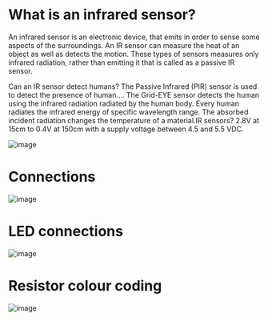 # What is an infrared sensor?
An infrared sensor is an electronic device, that emits in order to sense some aspects of the surroundings. 
An IR sensor can measure the heat of an object as well as detects the motion.
These types of sensors measures only infrared radiation, rather than emitting it that is called as a passive IR sensor.

Can an IR sensor detect humans? 
The Passive Infrared (PIR) sensor is used to detect the presence of human.... The Grid-EYE sensor detects the human using the infrared radiation radiated by the human body. Every human radiates the infrared energy of specific wavelength range. The absorbed incident radiation changes the temperature of a material.IR sensors? 2.8V at 15cm to 0.4V at 150cm with a supply voltage between 4.5 and 5.5 VDC.

![image](https://user-images.githubusercontent.com/56167642/132638463-0df12fa9-ebc1-4d58-92d8-27d2653cae16.png)

# Connections
![image](https://user-images.githubusercontent.com/56167642/132638723-4ee67cf0-a024-491b-b27a-570a5e97fbec.png)

# LED connections
![image](https://user-images.githubusercontent.com/56167642/132638828-4459c574-3a7a-4b1e-8319-0dacc634289b.png)

# Resistor colour coding 
![image](https://user-images.githubusercontent.com/56167642/132638971-3dedefc8-9a4f-4fcf-ab17-371c0a6caeba.png)
